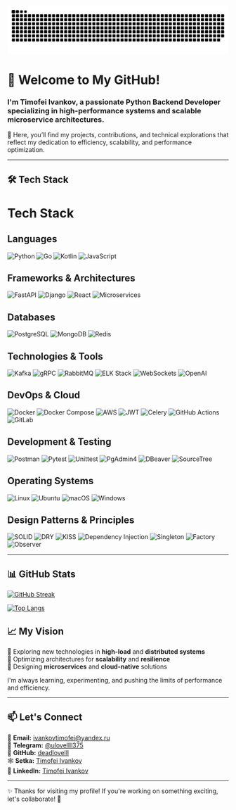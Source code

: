 ![GitHub Contribution Snake](https://raw.githubusercontent.com/Platane/snk/output/github-contribution-grid-snake.svg)

# 👋 Welcome to My GitHub!

### I'm **Timofei Ivankov**, a passionate **Python Backend Developer** specializing in **high-performance systems** and **scalable microservice architectures**.

🚀 Here, you’ll find my projects, contributions, and technical explorations that reflect my dedication to efficiency, scalability, and performance optimization.

---

## 🛠️ Tech Stack

# Tech Stack

## **Languages**
![Python](https://img.shields.io/badge/Python-3776AB?style=for-the-badge&logo=python&logoColor=white)
![Go](https://img.shields.io/badge/Go-00ADD8?style=for-the-badge&logo=go&logoColor=white)
![Kotlin](https://img.shields.io/badge/Kotlin-0095D5?style=for-the-badge&logo=kotlin&logoColor=white)
![JavaScript](https://img.shields.io/badge/JavaScript-F7DF1E?style=for-the-badge&logo=javascript&logoColor=black)

## **Frameworks & Architectures**
![FastAPI](https://img.shields.io/badge/FastAPI-009688?style=for-the-badge&logo=fastapi&logoColor=white)
![Django](https://img.shields.io/badge/Django-092E20?style=for-the-badge&logo=django&logoColor=white)
![React](https://img.shields.io/badge/React-20232A?style=for-the-badge&logo=react&logoColor=61DAFB)
![Microservices](https://img.shields.io/badge/Microservices-FF6F00?style=for-the-badge&logo=microservices&logoColor=white)

## **Databases**
![PostgreSQL](https://img.shields.io/badge/PostgreSQL-336791?style=for-the-badge&logo=postgresql&logoColor=white)
![MongoDB](https://img.shields.io/badge/MongoDB-47A248?style=for-the-badge&logo=mongodb&logoColor=white)
![Redis](https://img.shields.io/badge/Redis-DC382D?style=for-the-badge&logo=redis&logoColor=white)

## **Technologies & Tools**
![Kafka](https://img.shields.io/badge/Apache%20Kafka-231F20?style=for-the-badge&logo=apache-kafka&logoColor=white)
![gRPC](https://img.shields.io/badge/gRPC-4285F4?style=for-the-badge&logo=grpc&logoColor=white)
![RabbitMQ](https://img.shields.io/badge/RabbitMQ-FF6600?style=for-the-badge&logo=rabbitmq&logoColor=white)
![ELK Stack](https://img.shields.io/badge/ELK%20Stack-005571?style=for-the-badge&logo=elastic-stack&logoColor=white)
![WebSockets](https://img.shields.io/badge/WebSockets-008000?style=for-the-badge&logo=websockets&logoColor=white)
![OpenAI](https://img.shields.io/badge/OpenAI-412991?style=for-the-badge&logo=openai&logoColor=white)

## **DevOps & Cloud**
![Docker](https://img.shields.io/badge/Docker-2496ED?style=for-the-badge&logo=docker&logoColor=white)
![Docker Compose](https://img.shields.io/badge/Docker%20Compose-2496ED?style=for-the-badge&logo=docker&logoColor=white)
![AWS](https://img.shields.io/badge/AWS-232F3E?style=for-the-badge&logo=amazonaws&logoColor=white)
![JWT](https://img.shields.io/badge/JWT-000000?style=for-the-badge&logo=jsonwebtokens&logoColor=white)
![Celery](https://img.shields.io/badge/Celery-37814A?style=for-the-badge&logo=celery&logoColor=white)
![GitHub Actions](https://img.shields.io/badge/GitHub%20Actions-2088FF?style=for-the-badge&logo=github-actions&logoColor=white)
![GitLab](https://img.shields.io/badge/GitLab-FCA121?style=for-the-badge&logo=gitlab&logoColor=white)

## **Development & Testing**
![Postman](https://img.shields.io/badge/Postman-FF6C37?style=for-the-badge&logo=postman&logoColor=white)
![Pytest](https://img.shields.io/badge/Pytest-0A9EDC?style=for-the-badge&logo=pytest&logoColor=white)
![Unittest](https://img.shields.io/badge/Unittest-000000?style=for-the-badge&logo=python&logoColor=white)
![PgAdmin4](https://img.shields.io/badge/PgAdmin4-336791?style=for-the-badge&logo=postgresql&logoColor=white)
![DBeaver](https://img.shields.io/badge/DBeaver-372923?style=for-the-badge&logo=dbeaver&logoColor=white)
![SourceTree](https://img.shields.io/badge/SourceTree-0052CC?style=for-the-badge&logo=sourcetree&logoColor=white)

## **Operating Systems**
![Linux](https://img.shields.io/badge/Linux-FCC624?style=for-the-badge&logo=linux&logoColor=white)
![Ubuntu](https://img.shields.io/badge/Ubuntu-E95420?style=for-the-badge&logo=ubuntu&logoColor=white)
![macOS](https://img.shields.io/badge/macOS-000000?style=for-the-badge&logo=apple&logoColor=white)
![Windows](https://img.shields.io/badge/Windows-0078D6?style=for-the-badge&logo=windows&logoColor=white)

## **Design Patterns & Principles**
![SOLID](https://img.shields.io/badge/SOLID-FF5733?style=for-the-badge&logo=solid&logoColor=white)
![DRY](https://img.shields.io/badge/DRY-00BFFF?style=for-the-badge&logo=dry&logoColor=white)
![KISS](https://img.shields.io/badge/KISS-8A2BE2?style=for-the-badge&logo=kiss&logoColor=white)
![Dependency Injection](https://img.shields.io/badge/Dependency%20Injection-4682B4?style=for-the-badge&logo=dependency-injection&logoColor=white)
![Singleton](https://img.shields.io/badge/Singleton-008000?style=for-the-badge&logo=singleton&logoColor=white)
![Factory](https://img.shields.io/badge/Factory-DAA520?style=for-the-badge&logo=factory&logoColor=white)
![Observer](https://img.shields.io/badge/Observer-FF4500?style=for-the-badge&logo=observer&logoColor=white)

---

## 📊 GitHub Stats

[![GitHub Streak](https://github-readme-streak-stats.herokuapp.com/?user=deadlovelll)](https://git.io/streak-stats)

[![Top Langs](https://github-readme-stats.vercel.app/api/top-langs/?username=deadlovelll&layout=compact)](https://github.com/deadlovelll/github-readme-stats)

## 📈 My Vision

🔹 Exploring new technologies in **high-load** and **distributed systems**  
🔹 Optimizing architectures for **scalability** and **resilience**  
🔹 Designing **microservices** and **cloud-native** solutions  

I'm always learning, experimenting, and pushing the limits of performance and efficiency. 

---

## 📫 Let's Connect

💌 **Email:** [ivankovtimofei@yandex.ru](mailto:ivankovtimofei@yandex.ru)  
💬 **Telegram:** [@ulovellll375](https://t.me/ulovellll375)  
🐙 **GitHub:** [deadlovelll](https://github.com/deadlovelll)  
🕸️ **Setka:** [Timofei Ivankov](https://set.ki/iLxNUUi)  
👔 **LinkedIn:** [Timofei Ivankov](https://www.linkedin.com/in/timofei-ivankov-717154277/)  

---

✨ Thanks for visiting my profile! If you're working on something exciting, let's collaborate! 🚀
